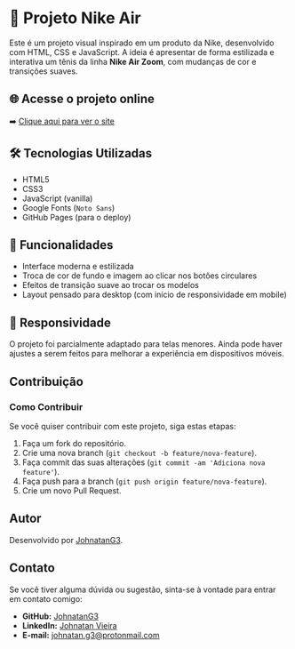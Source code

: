 # 👟 Projeto Nike Air

Este é um projeto visual inspirado em um produto da Nike, desenvolvido com HTML, CSS e JavaScript. A ideia é apresentar de forma estilizada e interativa um tênis da linha **Nike Air Zoom**, com mudanças de cor e transições suaves.

## 🌐 Acesse o projeto online

➡️ [Clique aqui para ver o site](https://johnatang3.github.io/projeto-nike-air/)

## 🛠️ Tecnologias Utilizadas

- HTML5
- CSS3
- JavaScript (vanilla)
- Google Fonts (`Noto Sans`)
- GitHub Pages (para o deploy)

## 🎨 Funcionalidades

- Interface moderna e estilizada
- Troca de cor de fundo e imagem ao clicar nos botões circulares
- Efeitos de transição suave ao trocar os modelos
- Layout pensado para desktop (com início de responsividade em mobile)

## 📱 Responsividade

O projeto foi parcialmente adaptado para telas menores. Ainda pode haver ajustes a serem feitos para melhorar a experiência em dispositivos móveis.

## Contribuição

### Como Contribuir

Se você quiser contribuir com este projeto, siga estas etapas:

1. Faça um fork do repositório.
2. Crie uma nova branch (`git checkout -b feature/nova-feature`).
3. Faça commit das suas alterações (`git commit -am 'Adiciona nova feature'`).
4. Faça push para a branch (`git push origin feature/nova-feature`).
5. Crie um novo Pull Request.

## Autor

Desenvolvido por [JohnatanG3](https://github.com/JohnatanG3).

## Contato

Se você tiver alguma dúvida ou sugestão, sinta-se à vontade para entrar em contato comigo:

- **GitHub:** [JohnatanG3](https://github.com/JohnatanG3)
- **LinkedIn:** [Johnatan Vieira](https://www.linkedin.com/in/johnatan-felipe-vieira/)
- **E-mail:** johnatan.g3@protonmail.com
